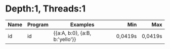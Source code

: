 # Depth:1, Threads:1
Name | Program | Examples | Min | Max
--- | --- | --- | ---: | ---:
id | id | {{a:A, b:0}, {a:B, b:'yello'}} | 0,0419s | 0,0419s
